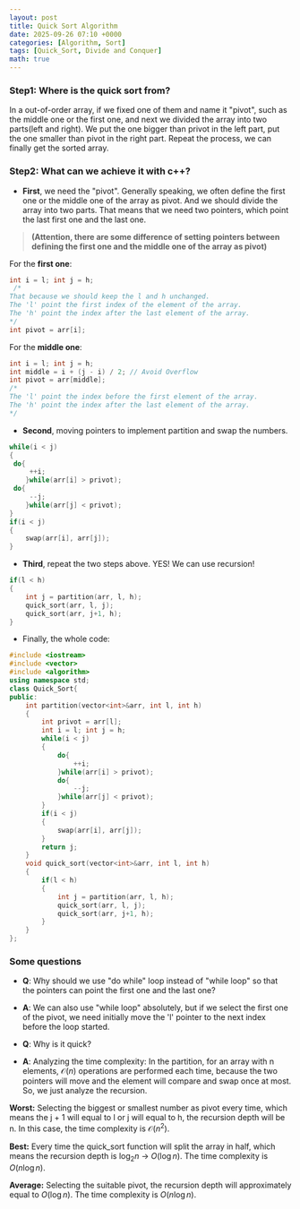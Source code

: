 ```yaml
---
layout: post
title: Quick Sort Algorithm
date: 2025-09-26 07:10 +0000
categories: [Algorithm, Sort]
tags: [Quick_Sort, Divide and Conquer]
math: true
---
```

### **Step1: Where is the quick sort from?**

In a out-of-order array, if we fixed one of them and name it "pivot", such as the middle one or the first one, and next we divided the array into two parts(left and right). We put the one bigger than privot in the left part, put the one smaller than pivot in the right part. Repeat the process, we can finally get the sorted array.

### **Step2: What can we achieve it with c++?**

- **First**, we need the "pivot". Generally speaking, we often define the first one or the middle one of the array as pivot. And we should divide the array into two parts. That means that we need two pointers, which point the last first one and the last one.

> **(Attention, there are some difference of setting pointers between defining the first one and the middle one of the array as pivot)**

For the **first one**:

```c++
int i = l; int j = h; 
 /* 
That because we should keep the l and h unchanged.
The 'l' point the first index of the element of the array. 
The 'h' point the index after the last element of the array.
*/
int pivot = arr[i];
```

For the **middle one**:

```c++
int i = l; int j = h;
int middle = i + (j - i) / 2; // Avoid Overflow
int pivot = arr[middle];
/*
The 'l' point the index before the first element of the array. 
The 'h' point the index after the last element of the array.
*/
```

- **Second**, moving pointers to implement partition and swap the numbers.

```c++
while(i < j)
{
 do{
     ++i;
    }while(arr[i] > privot);
 do{
     --j;
    }while(arr[j] < privot);
}
if(i < j)
{
    swap(arr[i], arr[j]);
}
```

- **Third**, repeat the two steps above. YES! We can use recursion!

```c++
if(l < h)
{
    int j = partition(arr, l, h);
    quick_sort(arr, l, j);
    quick_sort(arr, j+1, h);       
}
```

- Finally, the whole code:

```c++
#include <iostream>
#include <vector>
#include <algorithm>
using namespace std;
class Quick_Sort{
public:
    int partition(vector<int>&arr, int l, int h)
    {
        int privot = arr[l];
        int i = l; int j = h;
        while(i < j)
        {
            do{
                ++i;
            }while(arr[i] > privot);
            do{
                --j;
            }while(arr[j] < privot);
        }
        if(i < j)
        {
            swap(arr[i], arr[j]);
        }
        return j;
    }
    void quick_sort(vector<int>&arr, int l, int h)
    {
        if(l < h)
        {
            int j = partition(arr, l, h);
            quick_sort(arr, l, j);
            quick_sort(arr, j+1, h);       
        }
    }
};
```

### **Some questions**

- **Q**: Why should we use "do while" loop instead of "while loop" so that the pointers can point the first one and the last one?
- **A**: We can also use "while loop" absolutely, but if  we select the first one of the pivot, we need initially move the 'l' pointer to the next index before the loop started.

- **Q**: Why is it quick?
- **A**: Analyzing the time complexity:
In the partition, for an array with n elements, $\mathcal{O}(n)$ operations are performed each time, because the two pointers will move and the element will compare and swap once at most. So, we just analyze the recursion.

**Worst:** Selecting the biggest or smallest number as pivot every time, which means the j + 1 will equal to l or j will equal to h, the recursion depth will be n. In this case, the time complexity is $\mathcal{O}(n ^ 2)$.

**Best:** Every time the quick_sort function will split the array in half, which means the recursion depth is $\log_2 n$ -> $O(\log n)$. The time complexity is $O(n \log n)$.  

**Average:** Selecting the suitable pivot, the recursion depth will approximately equal to $O(\log n)$. The time complexity is $O(n \log n)$.
